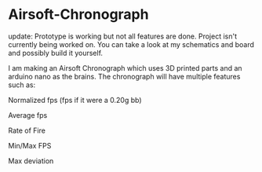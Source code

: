 # Airsoft-Chronograph
update: Prototype is working but not all features are done. Project isn't currently being worked on. You can take a look at my schematics and board and possibly build it yourself.

I am making an Airsoft Chronograph which uses 3D printed parts and an arduino nano as the brains. 
The chronograph will have multiple features such as:

Normalized fps (fps if it were a 0.20g bb)

Average fps

Rate of Fire

Min/Max FPS

Max deviation
